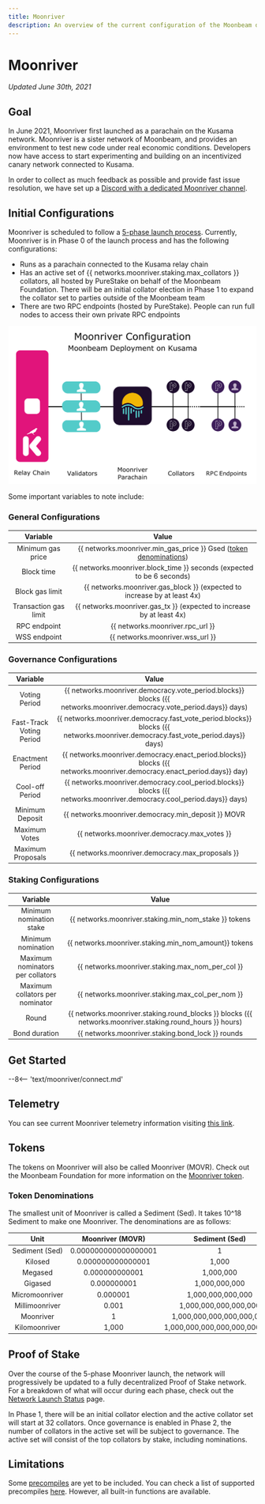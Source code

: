 ```yaml
---
title: Moonriver
description: An overview of the current configuration of the Moonbeam deployment on Kusama, Moonriver, and information on how to start building on it using Solidity.
---
```


# Moonriver

_Updated June 30th, 2021_

## Goal

In June 2021, Moonriver first launched as a parachain on the Kusama network. Moonriver is a sister network of Moonbeam, and provides an environment to test new code under real economic conditions. Developers now have access to start experimenting and building on an incentivized canary network connected to Kusama. 

In order to collect as much feedback as possible and provide fast issue resolution, we have set up a [Discord with a dedicated Moonriver channel](https://discord.gg/5TaUvbRvgM).

## Initial Configurations

Moonriver is scheduled to follow a [5-phase launch process](https://moonbeam.network/networks/moonriver/launch/). Currently, Moonriver is in Phase 0 of the launch process and has the following configurations:

- Runs as a parachain connected to the Kusama relay chain
- Has an active set of {{ networks.moonriver.staking.max_collators }} collators, all hosted by PureStake on behalf of the Moonbeam Foundation. There will be an initial collator election in Phase 1 to expand the collator set to parties outside of the Moonbeam team
- There are two RPC endpoints (hosted by PureStake). People can run full nodes to access their own private RPC endpoints

![Moonriver Diagram](/images/moonriver/moonriver-diagram.png)

Some important variables to note include:

### General Configurations

|       Variable        |                                           Value                                           |
|:---------------------:|:-----------------------------------------------------------------------------------------:|
|   Minimum gas price   | {{ networks.moonriver.min_gas_price }} Gsed ([token denominations](#token-denominations)) |
|      Block time       |          {{ networks.moonriver.block_time }} seconds (expected to be 6 seconds)           |
|    Block gas limit    |         {{ networks.moonriver.gas_block }} (expected to increase by at least 4x)          |
| Transaction gas limit |           {{ networks.moonriver.gas_tx }} (expected to increase by at least 4x)           |
|     RPC endpoint      |                             {{ networks.moonriver.rpc_url }}                              |
|     WSS endpoint      |                             {{ networks.moonriver.wss_url }}                              |

### Governance Configurations

|         Variable         |                                                              Value                                                              |
|:------------------------:|:-------------------------------------------------------------------------------------------------------------------------------:|
|      Voting Period       |      {{ networks.moonriver.democracy.vote_period.blocks}} blocks ({{ networks.moonriver.democracy.vote_period.days}} days)      |
| Fast-Track Voting Period | {{ networks.moonriver.democracy.fast_vote_period.blocks}} blocks ({{ networks.moonriver.democracy.fast_vote_period.days}} days) |
|     Enactment Period     |     {{ networks.moonriver.democracy.enact_period.blocks}} blocks ({{ networks.moonriver.democracy.enact_period.days}} day)      |
|     Cool-off Period      |      {{ networks.moonriver.democracy.cool_period.blocks}} blocks ({{ networks.moonriver.democracy.cool_period.days}} days)      |
|     Minimum Deposit      |                                       {{ networks.moonriver.democracy.min_deposit }} MOVR                                       |
|      Maximum Votes       |                                          {{ networks.moonriver.democracy.max_votes }}                                           |
|    Maximum Proposals     |                                        {{ networks.moonriver.democracy.max_proposals }}                                         |

### Staking Configurations

|             Variable             |                                                   Value                                                   |
|:--------------------------------:|:---------------------------------------------------------------------------------------------------------:|
|     Minimum nomination stake     |                           {{ networks.moonriver.staking.min_nom_stake }} tokens                           |
|        Minimum nomination        |                           {{ networks.moonriver.staking.min_nom_amount}} tokens                           |
| Maximum nominators per collators |                             {{ networks.moonriver.staking.max_nom_per_col }}                              |
| Maximum collators per nominator  |                             {{ networks.moonriver.staking.max_col_per_nom }}                              |
|              Round               | {{ networks.moonriver.staking.round_blocks }} blocks ({{ networks.moonriver.staking.round_hours }} hours) |
|          Bond duration           |                             {{ networks.moonriver.staking.bond_lock }} rounds                             |


## Get Started

--8<-- 'text/moonriver/connect.md'

## Telemetry

You can see current Moonriver telemetry information visiting [this link](https://telemetry.polkadot.io/#list/Moonriver).

## Tokens

The tokens on Moonriver will also be called Moonriver (MOVR). Check out the Moonbeam Foundation for more information on the [Moonriver token](https://moonbeam.foundation/moonriver-token/). 

### Token Denominations

The smallest unit of Moonriver is called a Sediment (Sed). It takes 10^18 Sediment to make one Moonriver. The denominations are as follows:

|      Unit      |   Moonriver (MOVR)   |        Sediment (Sed)         |
|:--------------:|:--------------------:|:-----------------------------:|
| Sediment (Sed) | 0.000000000000000001 |               1               |
|    Kilosed     |  0.000000000000001   |             1,000             |
|    Megased     |    0.000000000001    |           1,000,000           |
|    Gigased     |     0.000000001      |         1,000,000,000         |
| Micromoonriver |       0.000001       |       1,000,000,000,000       |
| Millimoonriver |        0.001         |     1,000,000,000,000,000     |
|   Moonriver    |          1           |   1,000,000,000,000,000,000   |
| Kilomoonriver  |        1,000         | 1,000,000,000,000,000,000,000 |

## Proof of Stake

Over the course of the 5-phase Moonriver launch, the network will progressively be updated to a fully decentralized Proof of Stake network. For a breakdown of what will occur during each phase, check out the [Network Launch Status](https://moonbeam.network/networks/moonriver/launch/) page.

In Phase 1, there will be an initial collator election and the active collator set will start at 32 collators. Once governance is enabled in Phase 2, the number of collators in the active set will be subject to governance. The active set will consist of the top collators by stake, including nominations.

## Limitations

Some [precompiles](https://docs.klaytn.com/smart-contract/precompiled-contracts) are yet to be included. You can check a list of supported precompiles [here](/integrations/precompiles/). However, all built-in functions are available.

